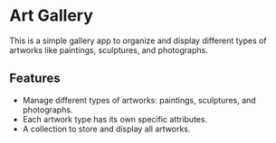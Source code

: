 # Art Gallery
This is a simple gallery app to organize and display different types of artworks like paintings, sculptures, and photographs.

## Features

- Manage different types of artworks: paintings, sculptures, and photographs.
- Each artwork type has its own specific attributes.
- A collection to store and display all artworks.
